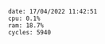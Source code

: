 

                date: 17/04/2022 11:42:51
                cpu: 0.1%
                ram: 18.7%
                cycles: 5940

                         